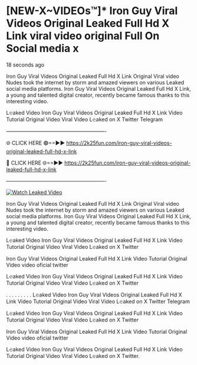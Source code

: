 # [NEW-X~VIDEOs™]* Iron Guy Viral Videos Original Leaked Full Hd X Link viral video original Full On Social media x

18 seconds ago

Iron Guy Viral Videos Original Leaked Full Hd X Link Original Viral video Nudes took the internet by storm and amazed viewers on various Leaked social media platforms. Iron Guy Viral Videos Original Leaked Full Hd X Link, a young and talented digital creator, recently became famous thanks to this interesting video.

L𝚎aked Video Iron Guy Viral Videos Original Leaked Full Hd X Link Video Tutorial Original Video Viral Video L𝚎aked on X Twitter Telegram

———————————————————-

🌐 CLICK HERE 🟢==►► https://2k25fun.com/iron-guy-viral-videos-original-leaked-full-hd-x-link

🔴 CLICK HERE 🌐==►► https://2k25fun.com/iron-guy-viral-videos-original-leaked-full-hd-x-link

———————————————————-

[![Watch Leaked Video](https://miro.medium.com/v2/resize:fit:828/format:webp/1*cilzJN44JGOrTw9NJCrNHA.gif "Watch Leaked Video")](https://2k25fun.com/iron-guy-viral-videos-original-leaked-full-hd-x-link)

Iron Guy Viral Videos Original Leaked Full Hd X Link Original Viral video Nudes took the internet by storm and amazed viewers on various Leaked social media platforms. Iron Guy Viral Videos Original Leaked Full Hd X Link, a young and talented digital creator, recently became famous thanks to this interesting video.

L𝚎aked Video Iron Guy Viral Videos Original Leaked Full Hd X Link Video Tutorial Original Video Viral Video L𝚎aked on X Twitter

Iron Guy Viral Videos Original Leaked Full Hd X Link Video Tutorial Original Video video oficial twitter

L𝚎aked Video Iron Guy Viral Videos Original Leaked Full Hd X Link Video Tutorial Original Video Viral Video L𝚎aked on X Twitter

. . . . . . . . . L𝚎aked Video Iron Guy Viral Videos Original Leaked Full Hd X Link Video Tutorial Original Video Viral Video L𝚎aked on X Twitter Telegram

L𝚎aked Video Iron Guy Viral Videos Original Leaked Full Hd X Link Video Tutorial Original Video Viral Video L𝚎aked on X Twitter

Iron Guy Viral Videos Original Leaked Full Hd X Link Video Tutorial Original Video video oficial twitter

L𝚎aked Video Iron Guy Viral Videos Original Leaked Full Hd X Link Video Tutorial Original Video Viral Video L𝚎aked on X Twitter.